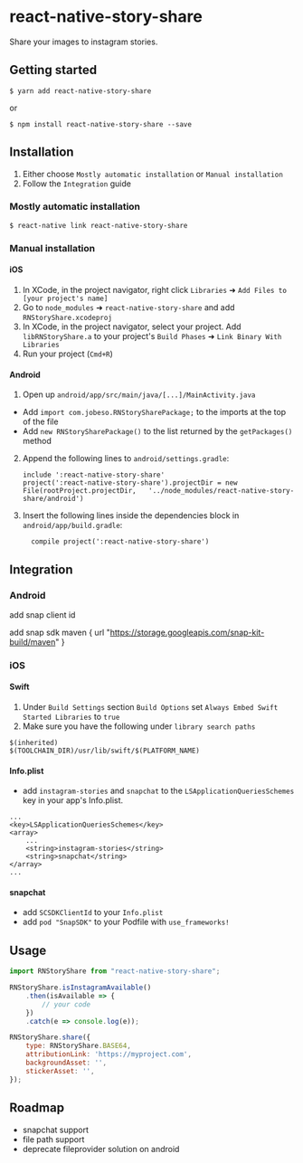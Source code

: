 # react-native-story-share

Share your images to instagram stories.

## Getting started

`$ yarn add react-native-story-share`

or

`$ npm install react-native-story-share --save`

## Installation
1. Either choose `Mostly automatic installation` or `Manual installation`
2. Follow the `Integration` guide

### Mostly automatic installation

`$ react-native link react-native-story-share`

### Manual installation

#### iOS

1. In XCode, in the project navigator, right click `Libraries` ➜ `Add Files to [your project's name]`
2. Go to `node_modules` ➜ `react-native-story-share` and add `RNStoryShare.xcodeproj`
3. In XCode, in the project navigator, select your project. Add `libRNStoryShare.a` to your project's `Build Phases` ➜ `Link Binary With Libraries`
4. Run your project (`Cmd+R`)

#### Android

1. Open up `android/app/src/main/java/[...]/MainActivity.java`

- Add `import com.jobeso.RNStorySharePackage;` to the imports at the top of the file
- Add `new RNStorySharePackage()` to the list returned by the `getPackages()` method

2. Append the following lines to `android/settings.gradle`:
   ```
   include ':react-native-story-share'
   project(':react-native-story-share').projectDir = new File(rootProject.projectDir, 	'../node_modules/react-native-story-share/android')
   ```
3. Insert the following lines inside the dependencies block in `android/app/build.gradle`:
   ```
     compile project(':react-native-story-share')
   ```

## Integration

### Android

add snap client id
<meta-data android:name="com.snapchat.kit.sdk.clientId" android:value="your app’s client id" />

add snap sdk
maven { url "https://storage.googleapis.com/snap-kit-build/maven" }

### iOS

#### Swift

1. Under `Build Settings` section `Build Options` set `Always Embed Swift Started Libraries` to `true`
2. Make sure you have the following under `library search paths`

```
$(inherited)
$(TOOLCHAIN_DIR)/usr/lib/swift/$(PLATFORM_NAME)
```

#### Info.plist

+ add `instagram-stories` and `snapchat` to the `LSApplicationQueriesSchemes` key in your app's Info.plist.

```
...
<key>LSApplicationQueriesSchemes</key>
<array>
	...
	<string>instagram-stories</string>
	<string>snapchat</string>
</array>
...
```

#### snapchat
+ add `SCSDKClientId` to your `Info.plist`
+ add `pod "SnapSDK"` to your Podfile with `use_frameworks!`

## Usage

```javascript
import RNStoryShare from "react-native-story-share";

RNStoryShare.isInstagramAvailable()
	.then(isAvailable => {
		// your code
	})
	.catch(e => console.log(e));

RNStoryShare.share({
	type: RNStoryShare.BASE64,
	attributionLink: 'https://myproject.com',
	backgroundAsset: '',
	stickerAsset: '',
});
```

## Roadmap
- snapchat support
- file path support
- deprecate fileprovider solution on android
